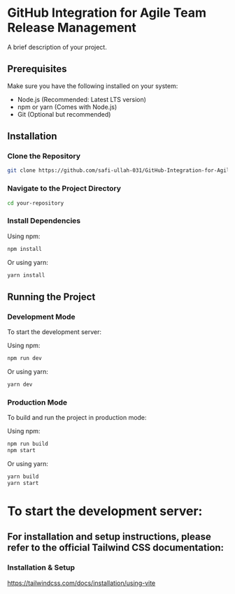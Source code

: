 # GitHub Integration for Agile Team Release Management

A brief description of your project.

## Prerequisites

Make sure you have the following installed on your system:

- Node.js (Recommended: Latest LTS version)
- npm or yarn (Comes with Node.js)
- Git (Optional but recommended)

## Installation

### Clone the Repository

```bash
git clone https://github.com/safi-ullah-031/GitHub-Integration-for-Agile-Team-Release-Management.git
```

### Navigate to the Project Directory

```bash
cd your-repository
```

### Install Dependencies

Using npm:
```bash
npm install
```

Or using yarn:
```bash
yarn install
```

## Running the Project

### Development Mode

To start the development server:

Using npm:
```bash
npm run dev
```

Or using yarn:
```bash
yarn dev
```

### Production Mode

To build and run the project in production mode:

Using npm:
```bash
npm run build
npm start
```

Or using yarn:
```bash
yarn build
yarn start
```


# To start the development server:


## For installation and setup instructions, please refer to the official Tailwind CSS documentation:

### Installation & Setup

https://tailwindcss.com/docs/installation/using-vite
